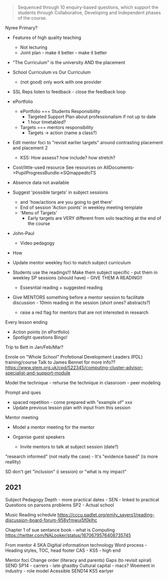
> Sequenced through 10 enquiry-based questions, which support the students through Collaborative, Developing and Independent phases of the course.


Nyree Primary?


* Features of high quality teaching
    * Not lecturing
    * Joint plan - make it better - make it better
* "The Curriculum" is the university AND the placement
* School Curriculum vs Our Curriculum 
    * (not good) only work with one provider
* SSL Reps listen to feedback - close the feedback loop
* ePortfolio
    * ePortfolio === Students Responsibility
        * Targeted Support Plan about professionalism if not up to date
        * 1 hour timetabled?
    * Targets === mentors responsibility
        * Targets -> action (name a class?)
* Edit mentor foci to "revisit earlier targets" around contrasting placement and placement 2
    * KS5: How assess? how include? how stretch?
* Cool/little-used resource See resources on AllDocuments->PupilProgressBundle->SQmappedtoTS
* Absence data not available
* Suggest 'possible targets' in subject sessions
    * and 'how/actions are you going to get there'
    * End of session 'Action points' in weekley meeting template
    * 'Menu of Targets'
        * Early targets are VERY different from solo teaching at the end of the course
* John-Paul
    * Video pedagogy

* How 

* Update mentor weekley foci to match subject curriculum
* Students use the readings!!! Make them subject specific - put them in weekley SP sessions (should have) - GIVE THEM A READING!!
    * Essesntial reading + suggested reading

* Give MENTORS something before a mentor session to facilitate discussion - 10min reading in the session (short ones? abstracts?)
    * raise a red flag for mentors that are not interested in research

Every lesson ending
* Action points (in ePortfolio)
* Spotlight questions Bingo!

Trip to Bett in Jan/Feb/Mar?

Enrole on "Whole School" Profetional Development Leaders (PDL) training/course
Talk to James Bennet for more info??
https://www.stem.org.uk/cpd/522345/computing-cluster-advisor-specialist-and-support-module

Model the technique - rehurse the technique in classroom - peer modeling

Prompt and ques
* spaced repetition - come prepared with "example of" xxx
* Update previous lesson plan with input from this session


Mentor meeting
* Model a mentor meeting for the mentor

* Organise guest speakers
    * Invite mentors to talk at subject session (date?)


"research informed" (not really the case) - It's "evidence based" (is more reallity)

SD don't get "inclusion" (i session) or "what is my impact"


2021
----

Subject Pedagogy
 Depth - more practical
 dates - 
 SEN - linked to practical
 Questions on parsons problems
 SP2 - Actual school

Music Reading schedule
https://cccu.padlet.org/emily_sayers1/reading-discussion-board-forum-958yfmwuj5f0klhc

Chapter 1 of sue sentance book - what is Computing
https://twitter.com/NALooker/status/1670679576408735745

From mentor 4 
SKA
    Digitial informatinon technology
    Word process - Heading styles, TOC, head footer
    CAS - 
    KS5 - high end

Mentor foci
    Change order (literacy and parents)
    Gaps (to revisit spiral)
    SEND SP14 - carrers - late ghastby
    Cultural capital - macs?
    Woement in industry - role model
    Acessible SEND14
    KS5 earlyer
